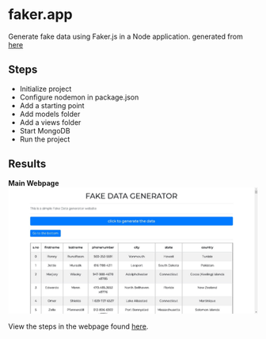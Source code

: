 # faker.app
Generate fake data using Faker.js in a Node application. generated from [here](https://github.com/justusmbuvi/Faker.js-node-application)

## Steps

- Initialize project
- Configure nodemon in package.json
- Add a starting point
- Add models folder
- Add a views folder
- Start MongoDB
- Run the project

## Results
**Main Webpage**
![Main Webpage](fakedata-home.ejs-webpage.png?raw=true "Results Webpage")

View the steps in the webpage found [here](https://justusmbuvi.github.io/Faker.js-node-application/).
